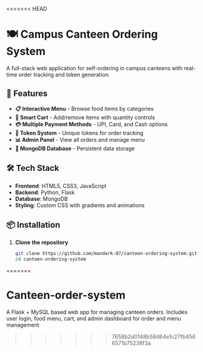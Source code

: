 <<<<<<< HEAD
# 🍽️ Campus Canteen Ordering System

A full-stack web application for self-ordering in campus canteens with real-time order tracking and token generation.

## 🚀 Features

- **📋 Interactive Menu** - Browse food items by categories
- **🛒 Smart Cart** - Add/remove items with quantity controls
- **💳 Multiple Payment Methods** - UPI, Card, and Cash options
- **🎫 Token System** - Unique tokens for order tracking
- **📊 Admin Panel** - View all orders and manage menu
- **💾 MongoDB Database** - Persistent data storage

## 🛠️ Tech Stack

- **Frontend**: HTML5, CSS3, JavaScript
- **Backend**: Python, Flask
- **Database**: MongoDB
- **Styling**: Custom CSS with gradients and animations

## 📦 Installation

1. **Clone the repository**
   ```bash
   git clone https://github.com/mandark-87/canteen-ordering-system.git
   cd canteen-ordering-system
=======
# Canteen-order-system
A Flask + MySQL based web app for managing canteen orders. Includes user login, food menu, cart, and admin dashboard for order and menu management
>>>>>>> 7658b2d0148b58d64e1c27fb4566571b75238f3a
